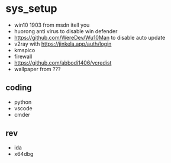 # sys_setup
- win10 1903 from msdn itell you
- huorong anti virus to disable win defender
- https://github.com/WereDev/Wu10Man to disable auto update
- v2ray with https://jinkela.app/auth/login
- kmspico
- firewall
- https://github.com/abbodi1406/vcredist
- wallpaper from ???
## coding
- python
- vscode
- cmder
## rev
- ida
- x64dbg
  
